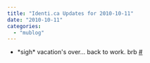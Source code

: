 ```yaml
---
title: "Identi.ca Updates for 2010-10-11"
date: "2010-10-11"
categories: 
  - "mublog"
---
```


- \*sigh\* vacation's over... back to work. brb [#](http://identi.ca/notice/55418714)
